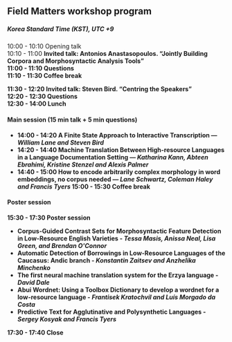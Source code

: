 <script>document.title = "Field Matters | Workshop program";</script>

<head>
<meta property="og:title" content="Field Matters | Workshop program">
<meta property="og:description" content="The first workshop on applying NLP to field linguistics">
<meta property="og:image" content="https://github.com/field-matters/field-matters.github.io/blob/main/logo.jpg?raw=true">
</head>

## Field Matters workshop program
##### Korea Standard Time (KST), UTC +9

10:00 - 10:10 Opening talk <br>
10:10 - 11:00 <b>Invited talk: Antonios Anastasopoulos. “Jointly Building Corpora and Morphosyntactic Analysis Tools” <br>
11:00 - 11:10 Questions <br>
11:10 - 11:30 Coffee break <br>

11:30 - 12:20 Invited talk: Steven Bird. “Centring the Speakers” <br>
12:20 - 12:30 Questions <br>
12:30 - 14:00 Lunch <br>

#### Main session (15 min talk + 5 min questions)
+ 14:00 - 14:20 A Finite State Approach to Interactive Transcription — _William Lane and Steven Bird_
+ 14:20 - 14:40 Machine Translation Between High-resource Languages in a Language Documentation Setting — _Katharina Kann, Abteen Ebrahimi, Kristine Stenzel and Alexis Palmer_
+ 14:40 - 15:00 How to encode arbitrarily complex morphology in word embeddings, no corpus needed — _Lane Schwartz, Coleman Haley and Francis Tyers_
15:00 - 15:30 Coffee break

#### Poster session

15:30 - 17:30 Poster session
+ Corpus-Guided Contrast Sets for Morphosyntactic Feature Detection in Low-Resource English Varieties - _Tessa Masis, Anissa Neal, Lisa Green, and Brendan O'Connor_
+ Automatic Detection of Borrowings in Low-Resource Languages of the Caucasus: Andic branch - _Konstantin Zaitsev and Anzhelika Minchenko_
+ The first neural machine translation system for the Erzya language - _David Dale_
+ Abui Wordnet: Using a Toolbox Dictionary to develop a wordnet for a low-resource language - _Frantisek Kratochvil and Luís Morgado da Costa_
+ Predictive Text for Agglutinative and Polysynthetic Languages - _Sergey Kosyak and Francis Tyers_
  
17:30 - 17:40 Close


